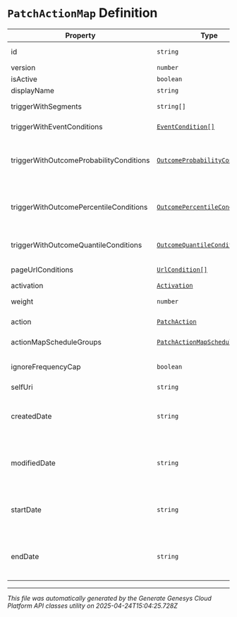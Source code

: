 # `PatchActionMap` Definition

| Property | Type | Required | Description |
|----------|------|----------|-------------|
| id | `string` | No | The globally unique identifier for the object. |
| version | `number` | No | The version of the action map. |
| isActive | `boolean` | No | Whether the action map is active. |
| displayName | `string` | Yes | Display name of the action map. |
| triggerWithSegments | `string[]` | Yes | Trigger action map if any segment in the list is assigned to a given customer. |
| triggerWithEventConditions | [`EventCondition[]`](eventcondition-definition.md) | No | List of event conditions that must be satisfied to trigger the action map. |
| triggerWithOutcomeProbabilityConditions | [`OutcomeProbabilityCondition[]`](outcomeprobabilitycondition-definition.md) | No | (deprecated - use triggerWithOutcomeQuantileConditions instead) Probability conditions for outcomes that must be satisfied to trigger the action map. |
| triggerWithOutcomePercentileConditions | [`OutcomePercentileCondition[]`](outcomepercentilecondition-definition.md) | No | (deprecated - use triggerWithOutcomeQuantileConditions instead) Percentile conditions for outcomes that must be satisfied to trigger the action map. |
| triggerWithOutcomeQuantileConditions | [`OutcomeQuantileCondition[]`](outcomequantilecondition-definition.md) | No | Quantile conditions for outcomes that must be satisfied to trigger the action map. |
| pageUrlConditions | [`UrlCondition[]`](urlcondition-definition.md) | Yes | URL conditions that a page must match for web actions to be displayable. |
| activation | [`Activation`](activation-definition.md) | No | Type of activation. |
| weight | `number` | No | Weight of the action map with higher number denoting higher weight. |
| action | [`PatchAction`](patchaction-definition.md) | No | The action that will be executed if this action map is triggered. |
| actionMapScheduleGroups | [`PatchActionMapScheduleGroups`](patchactionmapschedulegroups-definition.md) | No | The action map's associated schedule groups. |
| ignoreFrequencyCap | `boolean` | No | Override organization-level frequency cap and always offer web engagements from this action map. |
| selfUri | `string` | No | The URI for this object |
| createdDate | `string` | No | Timestamp indicating when the action map was created. Date time is represented as an ISO-8601 string. For example: yyyy-MM-ddTHH:mm:ss[.mmm]Z |
| modifiedDate | `string` | No | Timestamp indicating when the action map was last updated. Date time is represented as an ISO-8601 string. For example: yyyy-MM-ddTHH:mm:ss[.mmm]Z |
| startDate | `string` | No | Timestamp at which the action map is scheduled to start firing. Date time is represented as an ISO-8601 string. For example: yyyy-MM-ddTHH:mm:ss[.mmm]Z |
| endDate | `string` | No | Timestamp at which the action map is scheduled to stop firing. Date time is represented as an ISO-8601 string. For example: yyyy-MM-ddTHH:mm:ss[.mmm]Z |

---

*This file was automatically generated by the Generate Genesys Cloud Platform API classes utility on 2025-04-24T15:04:25.728Z*